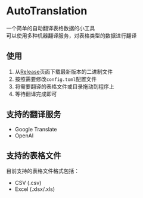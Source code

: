 # AutoTranslation
一个简单的自动翻译表格数据的小工具  
可以使用多种机器翻译服务，对表格类型的数据进行翻译

## 使用
1. 从[Release](https://github.com/nijinekoyo/AutoTranslation/releases)页面下载最新版本的二进制文件
2. 按照需要修改`config.toml`配置文件
3. 将需要翻译的表格文件或目录拖动到程序上
4. 等待翻译完成即可

## 支持的翻译服务
- Google Translate
- OpenAI

## 支持的表格文件
目前支持的表格文件格式包括：
- CSV (.csv)
- Excel (.xlsx/.xls)